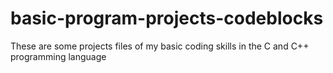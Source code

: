 # basic-program-projects-codeblocks
These are some projects files of my basic coding skills in the C and C++ programming language
